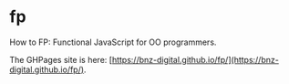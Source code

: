 # fp

How to FP: Functional JavaScript for OO programmers.

The GHPages site is here: [https://bnz-digital.github.io/fp/](https://bnz-digital.github.io/fp/).
